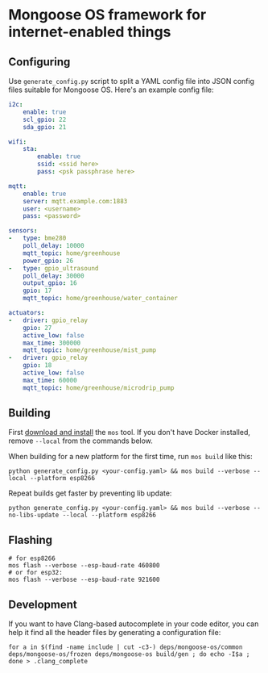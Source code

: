 # Mongoose OS framework for internet-enabled things

## Configuring

Use `generate_config.py` script to split a YAML config file into
JSON config files suitable for Mongoose OS. Here's an example config file:

```yaml
i2c:
    enable: true
    scl_gpio: 22
    sda_gpio: 21

wifi:
    sta:
        enable: true
        ssid: <ssid here>
        pass: <psk passphrase here>

mqtt:
    enable: true
    server: mqtt.example.com:1883
    user: <username>
    pass: <password>

sensors:
-   type: bme280
    poll_delay: 10000
    mqtt_topic: home/greenhouse
    power_gpio: 26
-   type: gpio_ultrasound
    poll_delay: 30000
    output_gpio: 16
    gpio: 17
    mqtt_topic: home/greenhouse/water_container

actuators:
-   driver: gpio_relay
    gpio: 27
    active_low: false
    max_time: 300000
    mqtt_topic: home/greenhouse/mist_pump
-   driver: gpio_relay
    gpio: 18
    active_low: false
    max_time: 60000
    mqtt_topic: home/greenhouse/microdrip_pump
```

## Building

First [download and install](https://mongoose-os.com/software.html) the `mos` tool. If you don't have Docker installed, remove `--local` from the commands below.

When building for a new platform for the first time, run `mos build` like this:

```
python generate_config.py <your-config.yaml> && mos build --verbose --local --platform esp8266
```

Repeat builds get faster by preventing lib update:

```
python generate_config.py <your-config.yaml> && mos build --verbose --no-libs-update --local --platform esp8266
```

## Flashing

```
# for esp8266
mos flash --verbose --esp-baud-rate 460800
# or for esp32:
mos flash --verbose --esp-baud-rate 921600
```

## Development

If you want to have Clang-based autocomplete in your code editor, you can
help it find all the header files by generating a configuration file:

```
for a in $(find -name include | cut -c3-) deps/mongoose-os/common deps/mongoose-os/frozen deps/mongoose-os build/gen ; do echo -I$a ; done > .clang_complete
```
